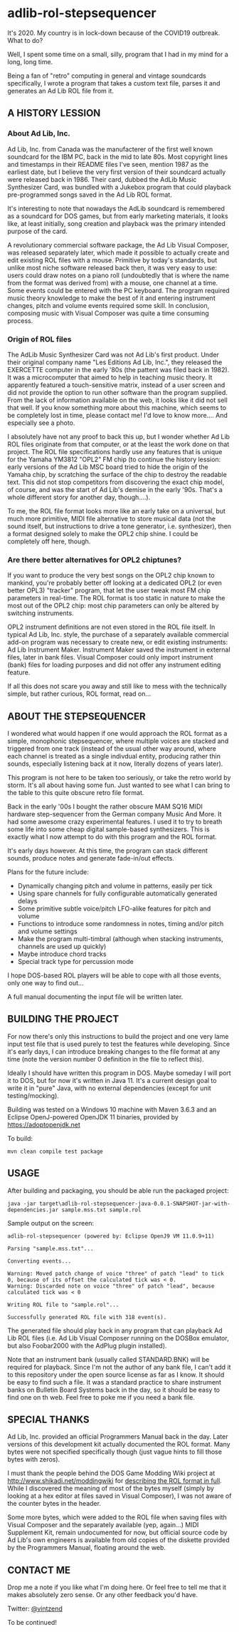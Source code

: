 # adlib-rol-stepsequencer

It's 2020. My country is in lock-down because of the COVID19 outbreak. What to do?

Well, I spent some time on a small, silly, program that I had in my mind for a long, long time.

Being a fan of "retro" computing in general and vintage soundcards specifically, I wrote a program that takes a custom text file, parses it and generates an Ad Lib ROL file from it.

## A HISTORY LESSION

### About Ad Lib, Inc.

Ad Lib, Inc. from Canada was the manufacterer of the first well known soundcard for the IBM PC, back in the mid to late 80s. Most copyright lines and timestamps in their README files I've seen, mention 1987 as the earliest date, but I believe the very first version of their soundcard actually were released back in 1986. Their card, dubbed the AdLib Music Synthesizer Card, was bundled with a Jukebox program that could playback pre-programmed songs saved in the Ad Lib ROL format. 

It's interesting to note that nowadays the AdLib soundcard is remembered as a soundcard for DOS games, but from early marketing materials, it looks like, at least initially, song creation and playback was the primary intended purpose of the card.

A revolutionary commercial software package, the Ad Lib Visual Composer, was released separately later, which made it possible to actually create and edit existing ROL files with a mouse. Primitive by today's standards, but unlike most niche software released back then, it was very easy to use: users could draw notes on a piano roll (undoubtedly that is where the name from the format was derived from) with a mouse, one channel at a time. Some events could be entered with the PC keyboard. The program required music theory knowledge to make the best of it and entering instrument changes, pitch and volume events required some skill. In conclusion, composing music with Visual Composer was quite a time consuming process. 

### Origin of ROL files

The AdLib Music Synthesizer Card was not Ad Lib's first product. Under their original company name "Les Editions Ad Lib, Inc.", they released the EXERCETTE computer in the early '80s (the pattent was filed back in 1982). It was a microcomputer that aimed to help in teaching music theory. It apparently featured a touch-sensitive matrix, instead of a user screen and did not provide the option to run other software than the program supplied. From the lack of information available on the web, it looks like it did not sell that well. If you know something more about this machine, which seems to be completely lost in time, please contact me! I'd love to know more.... And especially see a photo.

I absolutely have not any proof to back this up, but I wonder whether Ad Lib ROL files originate from that computer, or at the least the work done on that project. The ROL file specifications hardly use any features that is unique for the Yamaha YM3812 "OPL2" FM chip (to continue the history lession: early versions of the Ad Lib MSC board tried to hide the origin of the Yamaha chip, by scratching the surface of the chip to destroy the readable text. This did not stop competitors from discovering the exact chip model, of course, and was the start of Ad Lib's demise in the early '90s. That's a whole different story for another day, though....).

To me, the ROL file format looks more like an early take on a universal, but much more primitive, MIDI file alternative to store musical data (not the sound itself, but instructions to drive a tone generator, i.e. synthesizer), then a format designed solely to make the OPL2 chip shine. I could be completely off here, though.

### Are there better alternatives for OPL2 chiptunes?

If you want to produce the very best songs on the OPL2 chip known to mankind, you're probably better off looking at a dedicated OPL2 (or even better OPL3) "tracker" program, that let the user tweak most FM chip parameters in real-time. The ROL format is too static in nature to make the most out of the OPL2 chip: most chip parameters can only be altered by switching instruments. 

OPL2 instrument definitions are not even stored in the ROL file itself. In typical Ad Lib, Inc. style, the purchase of a separately available commercial add-on program was necessary to create new, or edit existing instruments: Ad Lib Instrument Maker. Instrument Maker saved the instrument in external files, later in bank files. Visual Composer could only import instrument (bank) files for loading purposes and did not offer any instrument editing feature.

If all this does not scare you away and still like to mess with the technically simple, but rather curious, ROL format, read on...

## ABOUT THE STEPSEQUENCER

I wondered what would happen if one would approach the ROL format as a simple, monophonic stepsequencer, where multiple voices are stacked and triggered from one track (instead of the usual other way around, where each channel is treated as a single indivdual entity, producing rather thin  sounds, especially listening back at it now, literally dozens of years later).

This program is not here to be taken too seriously, or take the retro world by storm. It's all about having some fun. Just wanted to see what I can bring to the table to this quite obscure retro file format.

Back in the early '00s I bought the rather obscure MAM SQ16 MIDI hardware step-sequencer from the German company Music And More. It had some awesome crazy experimental features. I used it to try to breath some life into some cheap digital sample-based synthesizers. This is exactly what I now attempt to do with this program and the ROL format.

It's early days however. At this time, the program can stack different sounds, produce notes and generate fade-in/out effects.

Plans for the future include: 
* Dynamically changing pitch and volume in patterns, easily per tick
* Using spare channels for fully configurable automatically generated delays
* Some primitive subtle voice/pitch LFO-alike features for pitch and volume
* Functions to introduce some randomness in notes, timing and/or pitch and volume settings
* Make the program multi-timbral (although when stacking instruments, channels are used up quickly)
* Maybe introduce chord tracks
* Special track type for percussion mode

I hope DOS-based ROL players will be able to cope with all those events, only one way to find out...

A full manual documenting the input file will be written later. 

## BUILDING THE PROJECT

For now there's only this instructions to build the project and one very lame input test file that is used purely to test the features while developing. Since it's early days, I can introduce breaking changes to the file format at any time (note the version number 0 definition in the file to reflect this).

Ideally I should have written this program in DOS. Maybe someday I will port it to DOS, but for now it's written in Java 11. It's a current design goal to write it in "pure" Java, with no external dependencies (except for unit testing/mocking).

Building was tested on a Windows 10 machine with Maven 3.6.3 and an Eclipse OpenJ-powered OpenJDK 11 binaries, provided by https://adoptopenjdk.net

To build:

```
mvn clean compile test package
```

## USAGE

After building and packaging, you should be able run the packaged project:

```
java -jar target\adlib-rol-stepsequencer-java-0.0.1-SNAPSHOT-jar-with-dependencies.jar sample.mss.txt sample.rol
```

Sample output on the screen:

```
adlib-rol-stepsequencer (powered by: Eclipse OpenJ9 VM 11.0.9+11)

Parsing "sample.mss.txt"...

Converting events...

Warning: Moved patch change of voice "three" of patch "lead" to tick 0, because of its offset the calculated tick was < 0.
Warning: Discarded note on voice "three" of patch "lead", because calculated tick was < 0

Writing ROL file to "sample.rol"...

Successfully generated ROL file with 318 event(s).
```

The generated file should play back in any program that can playback Ad Lib ROL files (i.e. Ad Lib Visual Composer running on the DOSBox emulator, but also Foobar2000 with the AdPlug plugin installed).

Note that an instrument bank (usually called STANDARD.BNK) will be required for playback. Since I'm not the author of any bank file, I can't add it to this repository under the open source license as far as I know. It should be easy to find such a file. It was a standard practice to share instrument banks on Bulletin Board Systems back in the day, so it should be easy to find one on th web. Feel free to poke me if you need a bank file.

## SPECIAL THANKS

Ad Lib, Inc. provided an official Programmers Manual back in the day. Later versions of this development kit actually documented the ROL format. Many bytes were not specified specifically though (just vague hints to fill those bytes with zeros). 

I must thank the people behind the DOS Game Modding Wiki project at <http://www.shikadi.net/moddingwiki> for [describing the ROL format in full](http://www.shikadi.net/moddingwiki/ROL_Format). While I discovered the meaning of most of the bytes myself (simply by looking at a hex editor at files saved in Visual Composer), I was not aware of the counter bytes in the header.

Some more bytes, which were added to the ROL file when saving files with Visual Composer and the separately available (yep, again...) MIDI Supplement Kit, remain undocumented for now, but official source code by Ad Lib's own engineers is available from old copies of the diskette provided by the Programmers Manual, floating around the web.

## CONTACT ME

Drop me a note if you like what I'm doing here. Or feel free to tell me that it makes absolutely zero sense. Or any other feedback you'd have.

Twitter: [@vintzend](https://twitter.com/vintzend)

To be continued!

